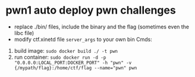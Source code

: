 # pwn1 auto deploy pwn challenges
- replace ./bin/ files, include the binary and the flag (sometimes even the libc file)
- modify ctf.xinetd file `server_args` to your own bin
Cmds:
1. build image: `sudo docker build ./ -t pwn`
2. run container: `sudo docker run -d -p "0.0.0.0:LOCAL_PORT:DOCKER_PORT" -h "pwn" -v {/mypath/flag}:/home/ctf/flag --name="pwn" pwn`

